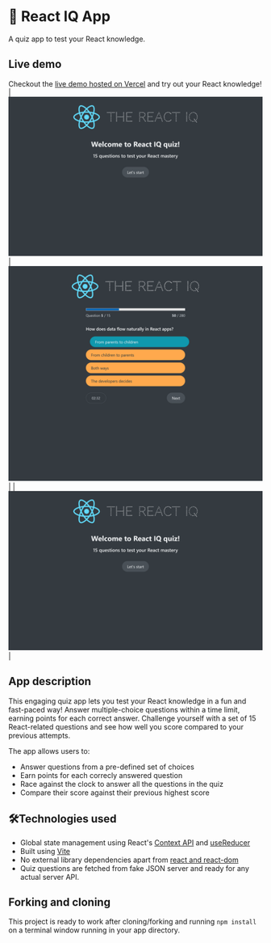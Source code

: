 # 🚀 React IQ App

A quiz app to test your React knowledge.

## Live demo

Checkout the [live demo hosted on Vercel]() and try out your React knowledge!
| ![App Dashboard](/screenshots/ss1.png "App dashboard") | ![Question Page](/screenshots/ss2.png "Question Page") |
| ![Score Page](/screenshots/ss1.png "Score Page") |

## App description

This engaging quiz app lets you test your React knowledge in a fun and fast-paced way! Answer multiple-choice questions within a time limit, earning points for each correct answer.
Challenge yourself with a set of 15 React-related questions and see how well you score compared to your previous attempts.

The app allows users to:

- Answer questions from a pre-defined set of choices
- Earn points for each correcly answered question
- Race against the clock to answer all the questions in the quiz
- Compare their score against their previous highest score

## 🛠️Technologies used

- Global state management using React's [Context API](https://react.dev/reference/react/useContext) and [useReducer](https://react.dev/reference/react/useReducer)
- Built using [Vite](https://vitejs.dev)
- No external library dependencies apart from [react and react-dom](https://github.com/facebook/react)
- Quiz questions are fetched from fake JSON server and ready for any actual server API.

## Forking and cloning

This project is ready to work after cloning/forking and running `npm install` on a terminal window running in your app directory.

